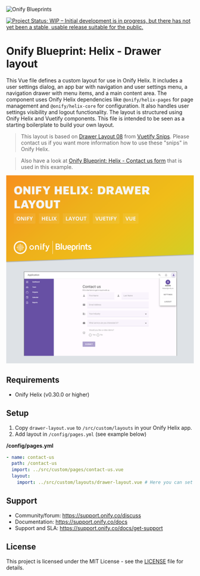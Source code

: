 ![Onify Blueprints](https://files.readme.io/8ba3f14-onify-blueprints-logo.png)

[![Project Status: WIP – Initial development is in progress, but there has not yet been a stable, usable release suitable for the public.](https://www.repostatus.org/badges/latest/wip.svg)](https://www.repostatus.org/#wip)

# Onify Blueprint: Helix - Drawer layout

This Vue file defines a custom layout for use in Onify Helix. It includes a user settings dialog, an app bar with navigation and user settings menu, a navigation drawer with menu items, and a main content area. The component uses Onify Helix dependencies like `@onify/helix-pages` for page management and `@onify/helix-core` for configuration. It also handles user settings visibility and logout functionality. The layout is structured using Onify Helix and Vuetify components. This file is intended to be seen as a starting boilerplate to build your own layout.

> This layout is based on [Drawer Layout 08](https://snips.vuetifyjs.com/application-ui/core-layouts/drawer-layouts#snips-drawer-layout-08) from [Vuetify Snips](https://snips.vuetifyjs.com). Please contact us if you want more information how to use these "snips" in Onify Helix.

> Also have a look at [Onify Blueprint: Helix - Contact us form](https://github.com/onify/blueprint-helix-contact-us-form) that is used in this example.

![Onify Blueprint: Onify Helix - Drawer layout](blueprint.png "Blueprint")

## Requirements

* Onify Helix (v0.30.0 or higher)
  
## Setup

1. Copy `drawer-layout.vue` to `/src/custom/layouts` in your Onify Helix app.
2. Add layout in `/config/pages.yml` (see example below)

**/config/pages.yml**

```yml
- name: contact-us
  path: /contact-us
  import: ../src/custom/pages/contact-us.vue
  layout:
    import: ../src/custom/layouts/drawer-layout.vue # Here you can set the custom layout
```

## Support

* Community/forum: https://support.onify.co/discuss
* Documentation: https://support.onify.co/docs
* Support and SLA: https://support.onify.co/docs/get-support

## License

This project is licensed under the MIT License - see the [LICENSE](LICENSE) file for details.